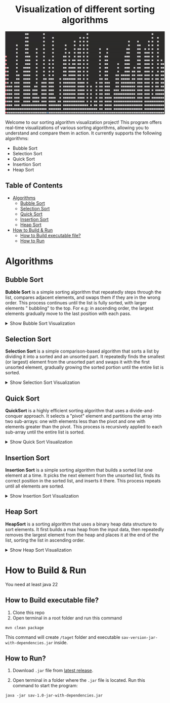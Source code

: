 <h1 align="center">
    Visualization of different sorting algorithms</h1>

<p align="center">
    <img src="assets/README-animation.gif" alt="Insertion sort gif"/></p>

Welcome to our sorting algorithm visualization project! This program offers real-time visualizations of various sorting
algorithms, allowing you to understand and compare them in action. It currently supports the following algorithms:

- Bubble Sort
- Selection Sort
- Quick Sort
- Insertion Sort
- Heap Sort

## Table of Contents

- [Algorithms](#algorithms)
    - [Bubble Sort](#bubble-sort)
    - [Selection Sort](#selection-sort)
    - [Quick Sort](#quick-sort)
    - [Insertion Sort](#insertion-sort)
    - [Heap Sort](#heap-sort)
- [How to Build & Run](#how-to-build--run)
    - [How to Build executable file?](#how-to-build-executable-file)
    - [How to Run](#how-to-run)

# Algorithms

## Bubble Sort

**Bubble Sort** is a simple sorting algorithm that repeatedly steps through the list, compares adjacent elements, and
swaps them if they are in the wrong order. This process continues until the list is fully sorted, with larger elements "
bubbling" to the top. For e.g: in ascending order, the largest elements gradually move to the last position with each
pass.

<details> <summary>Show Bubble Sort Visualization</summary> <p align="center"> <img src="assets/algo-gifs/bubbleSort.gif" alt="Bubble Sort visualization" width="600"/> </p> </details>

## Selection Sort

**Selection Sort** is a simple comparison-based algorithm that sorts a list by dividing it into a sorted and an unsorted
part. It repeatedly finds the smallest (or largest) element from the unsorted part and swaps it with the first unsorted
element, gradually growing the sorted portion until the entire list is sorted.

<details> <summary>Show Selection Sort Visualization</summary> <p align="center"> <img src="assets/algo-gifs/selectionSort.gif" alt="Selection Sort visualization" width="600"/> </p> </details>

## Quick Sort

**QuickSort** is a highly efficient sorting algorithm that uses a divide-and-conquer approach. It selects a "pivot"
element and partitions the array into two sub-arrays: one with elements less than the pivot and one with elements
greater than
the pivot. This process is recursively applied to each sub-array until the entire list is sorted.

<details> <summary>Show Quick Sort Visualization</summary> <p align="center"> <img src="assets/algo-gifs/quickSort.gif" alt="Quick Sort visualization" width="600"/> </p> </details>

## Insertion Sort

**Insertion Sort** is a simple sorting algorithm that builds a sorted list one element at a time. It picks the next
element
from the unsorted list, finds its correct position in the sorted list, and inserts it there. This process repeats until
all elements are sorted.

<details> <summary>Show Insertion Sort Visualization</summary> <p align="center"> <img src="assets/algo-gifs/insertionSort.gif" alt="Insertion Sort visualization" width="600"/> </p> </details>

## Heap Sort

**HeapSort** is a sorting algorithm that uses a binary heap data structure to sort elements. It first builds a max heap
from the input data, then repeatedly removes the largest element from the heap and places it at the end of the list,
sorting
the list in ascending order.


<details> <summary>Show Heap Sort Visualization</summary> <p align="center"> <img src="assets/algo-gifs/heapSort.gif" alt="Insertion Heap visualization" width="600"/> </p> </details>

# How to Build & Run

You need at least java 22

## How to Build executable file?

1. Clone this repo
2. Open terminal in a root folder and run this command

```
mvn clean package
```

This command will create `/taget` folder and executable `sav-version-jar-with-dependencies.jar` inside.

## How to Run?

1. Download `.jar` file from [latest release](https://github.com/bruch-alex/sorting-algorithm-visualization/releases/latest).

2. Open terminal in a folder where the `.jar` file is located. Run this command to start the program:

```
java -jar sav-1.0-jar-with-dependencies.jar
```
